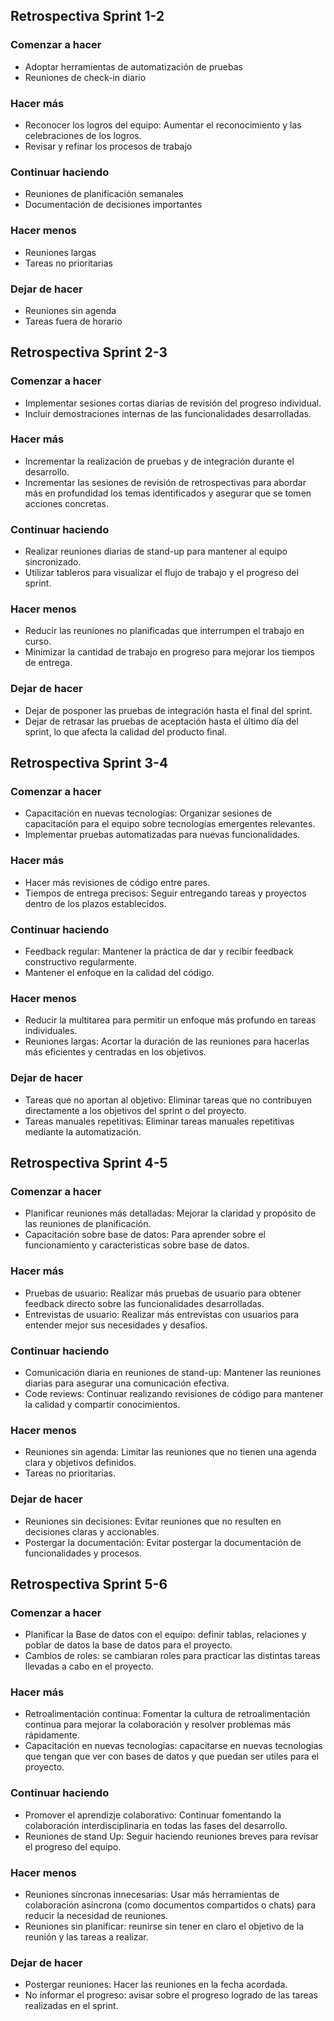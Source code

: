 ## Retrospectiva Sprint 1-2

### Comenzar a hacer
- Adoptar herramientas de automatización de pruebas
- Reuniones de check-in diario

### Hacer más
- Reconocer los logros del equipo: Aumentar el reconocimiento y las celebraciones de los logros.
- Revisar y refinar los procesos de trabajo

### Continuar haciendo
- Reuniones de planificación semanales
- Documentación de decisiones importantes

### Hacer menos
- Reuniones largas
- Tareas no prioritarias

### Dejar de hacer
- Reuniones sin agenda
- Tareas fuera de horario

## Retrospectiva Sprint 2-3

### Comenzar a hacer
- Implementar sesiones cortas diarias de revisión del progreso individual.
- Incluir demostraciones internas de las funcionalidades desarrolladas.

### Hacer más
- Incrementar la realización de pruebas y de integración durante el desarrollo.
- Incrementar las sesiones de revisión de retrospectivas para abordar más en profundidad los temas identificados y asegurar que se tomen acciones concretas.

### Continuar haciendo
- Realizar reuniones diarias de stand-up para mantener al equipo sincronizado.
- Utilizar tableros para visualizar el flujo de trabajo y el progreso del sprint.

### Hacer menos
- Reducir las reuniones no planificadas que interrumpen el trabajo en curso.
- Minimizar la cantidad de trabajo en progreso para mejorar los tiempos de entrega.

### Dejar de hacer
- Dejar de posponer las pruebas de integración hasta el final del sprint.
- Dejar de retrasar las pruebas de aceptación hasta el último día del sprint, lo que afecta la calidad del producto final.

## Retrospectiva Sprint 3-4

### Comenzar a hacer
- Capacitación en nuevas tecnologías: Organizar sesiones de capacitación para el equipo sobre tecnologías emergentes relevantes.
- Implementar pruebas automatizadas para nuevas funcionalidades.

### Hacer más
- Hacer más revisiones de código entre pares.
- Tiempos de entrega precisos: Seguir entregando tareas y proyectos dentro de los plazos establecidos.

### Continuar haciendo
- Feedback regular: Mantener la práctica de dar y recibir feedback constructivo regularmente.
- Mantener el enfoque en la calidad del código.

### Hacer menos
- Reducir la multitarea para permitir un enfoque más profundo en tareas individuales.
- Reuniones largas: Acortar la duración de las reuniones para hacerlas más eficientes y centradas en los objetivos.

### Dejar de hacer
- Tareas que no aportan al objetivo: Eliminar tareas que no contribuyen directamente a los objetivos del sprint o del proyecto.
- Tareas manuales repetitivas: Eliminar tareas manuales repetitivas mediante la automatización.

## Retrospectiva Sprint 4-5

### Comenzar a hacer
- Planificar reuniones más detalladas: Mejorar la claridad y propósito de las reuniones de planificación.
- Capacitación sobre base de datos: Para aprender sobre el funcionamiento y caracteristicas sobre base de datos.

### Hacer más
- Pruebas de usuario: Realizar más pruebas de usuario para obtener feedback directo sobre las funcionalidades desarrolladas.
- Entrevistas de usuario: Realizar más entrevistas con usuarios para entender mejor sus necesidades y desafíos.

### Continuar haciendo
- Comunicación diaria en reuniones de stand-up: Mantener las reuniones diarias para asegurar una comunicación efectiva.
- Code reviews: Continuar realizando revisiones de código para mantener la calidad y compartir conocimientos.

### Hacer menos
- Reuniones sin agenda: Limitar las reuniones que no tienen una agenda clara y objetivos definidos.
- Tareas no prioritarias.

### Dejar de hacer
- Reuniones sin decisiones: Evitar reuniones que no resulten en decisiones claras y accionables.
- Postergar la documentación: Evitar postergar la documentación de funcionalidades y procesos.

## Retrospectiva Sprint 5-6

### Comenzar a hacer
- Planificar la Base de datos con el equipo: definir tablas, relaciones y poblar de datos la base de datos para el proyecto.
- Cambios de roles: se cambiaran roles para practicar las distintas tareas llevadas a cabo en el proyecto.

### Hacer más
- Retroalimentación continua: Fomentar la cultura de retroalimentación continua para mejorar la colaboración y resolver problemas más rápidamente.
- Capacitación en nuevas tecnologías: capacitarse en nuevas tecnologias que tengan que ver con bases de datos y que puedan ser utiles para el proyecto.

### Continuar haciendo
- Promover el aprendizje colaborativo: Continuar fomentando la colaboración interdisciplinaria en todas las fases del desarrollo.
- Reuniones de stand Up: Seguir haciendo reuniones breves para revisar el progreso del equipo.

### Hacer menos
- Reuniones síncronas innecesarias: Usar más herramientas de colaboración asíncrona (como documentos compartidos o chats) para reducir la necesidad de reuniones.
- Reuniones sin planificar: reunirse sin tener en claro el objetivo de la reunión y las tareas a realizar.

### Dejar de hacer
- Postergar reuniones: Hacer las reuniones en la fecha acordada.
- No informar el progreso: avisar sobre el progreso logrado de las tareas realizadas en el sprint.